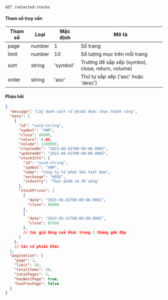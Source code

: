 
```
GET /selected-stocks
```

#### Tham số truy vấn

| Tham số | Loại  | Mặc định | Mô tả                                      |
| ------- | ------ | ------- | ------------------------------------------ |
| page    | number | 1       | Số trang                                   |
| limit   | number | 10      | Số lượng mục trên mỗi trang                |
| sort    | string | 'symbol'| Trường để sắp xếp (symbol, close, return, volume) |
| order   | string | 'asc'   | Thứ tự sắp xếp ('asc' hoặc 'desc')        |

#### Phản hồi

```json
{
  "message": "Lấy danh sách cổ phiếu được chọn thành công",
  "data": [
    {
      "id": "uuid-string",
      "symbol": "VNM",
      "close": 86000,
      "return": 0.05,
      "volume": 1200000,
      "createdAt": "2023-06-01T00:00:00.000Z",
      "updatedAt": "2023-06-01T00:00:00.000Z",
      "stockInfo": {
        "id": "uuid-string",
        "symbol": "VNM",
        "name": "Công ty Cổ phần Sữa Việt Nam",
        "exchange": "HOSE",
        "industry": "Thực phẩm và đồ uống"
      },
      "stockPrices": [
        {
          "date": "2023-06-01T00:00:00.000Z",
          "close": 86000
        },
        {
          "date": "2023-05-31T00:00:00.000Z",
          "close": 85500
        },
        // Các giá đóng cửa khác trong 3 tháng gần đây
      ]
    },
    // Các cổ phiếu khác
  ],
  "pagination": {
    "page": 1,
    "limit": 10,
    "totalItems": 50,
    "totalPages": 5,
    "hasNextPage": true,
    "hasPrevPage": false
  }
}
```